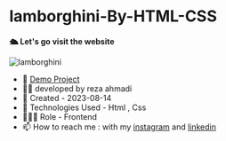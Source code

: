 # lamborghini-By-HTML-CSS

**🛳️ Let's go visit the website**

![lamborghini](https://github.com/ahmadideveloper/Travel-Agency/assets/141068188/6f4e5c0a-7d98-45db-ae1c-463b06c35d02)

- 🔗 [Demo Project](https://ahmadideveloper.github.io/lamborghini/)
- 👨‍💻 developed by reza ahmadi
- 📆 Created - 2023-08-14
- 🤖 Technologies Used - Html , Css
- 🕵🏻‍♀️ Role - Frontend
- 📫 How to reach me : with my [instagram](https://instagram.com/ahmadideveloper) and [linkedin](https://linkedin.com/in/reza-ahmadi-639351286)
